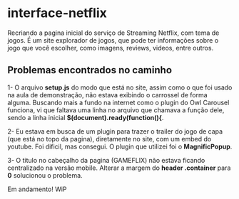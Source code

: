 # interface-netflix
Recriando a pagina inicial do serviço de Streaming Netflix, com tema de jogos.
É um site explorador de jogos, que pode ter informações sobre o jogo que você escolher, como imagens, reviews, videos, entre outros.


## Problemas encontrados no caminho

1- O arquivo <b>setup.js</b> do modo que está no site, assim como o que foi usado na aula de demonstração, não estava exibindo o carrossel de forma alguma. Buscando mais a fundo na internet como o plugin do Owl Carousel funciona, vi que faltava uma linha no arquivo que chamava a função dele, sendo a linha inicial <b>$(document).ready(function(){</b>.

2- Eu estava em busca de um plugin para trazer o trailer do jogo de capa (que está no topo da pagina), diretamente no site, com um embed do youtube. Foi dificil, mas consegui. O plugin
que utilizei foi o <b>MagnificPopup</b>.

3- O titulo no cabeçalho da pagina (GAMEFLIX) não estava ficando centralizado na versão mobile. Alterar a margem do <b>header .container</b> para <b>0</b> solucionou o problema.

Em andamento! WiP
